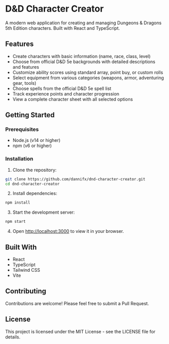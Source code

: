 # D&D Character Creator

A modern web application for creating and managing Dungeons & Dragons 5th Edition characters. Built with React and TypeScript.

## Features

- Create characters with basic information (name, race, class, level)
- Choose from official D&D 5e backgrounds with detailed descriptions and features
- Customize ability scores using standard array, point buy, or custom rolls
- Select equipment from various categories (weapons, armor, adventuring gear, tools)
- Choose spells from the official D&D 5e spell list
- Track experience points and character progression
- View a complete character sheet with all selected options

## Getting Started

### Prerequisites

- Node.js (v14 or higher)
- npm (v6 or higher)

### Installation

1. Clone the repository:
```bash
git clone https://github.com/dannifx/dnd-character-creator.git
cd dnd-character-creator
```

2. Install dependencies:
```bash
npm install
```

3. Start the development server:
```bash
npm start
```

4. Open [http://localhost:3000](http://localhost:3000) to view it in your browser.

## Built With

- React
- TypeScript
- Tailwind CSS
- Vite

## Contributing

Contributions are welcome! Please feel free to submit a Pull Request.

## License

This project is licensed under the MIT License - see the LICENSE file for details. 